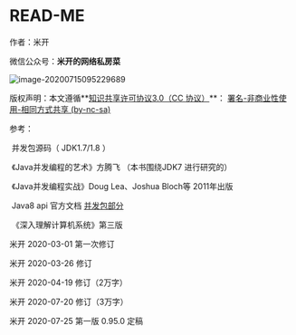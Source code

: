 # READ-ME

作者：米开

微信公众号：**米开的网络私房菜** 

<img src="https://gitee.com/Jackpotsss/pic_go/raw/master/img/QRcode.png" alt="image-20200715095229689"  />

版权声明：本文遵循**[知识共享许可协议3.0（CC 协议）](https://creativecommons.net.cn/licenses/meet-the-licenses/)**： [署名-非商业性使用-相同方式共享 (by-nc-sa)](https://creativecommons.org/licenses/by-nc-sa/3.0/cn/) 

参考：

​	  并发包源码（ JDK1.7/1.8 ）

​	《Java并发编程的艺术》方腾飞 （本书围绕JDK7 进行研究的）

​	《Java并发编程实战》Doug Lea、Joshua Bloch等	2011年出版

​	  Java8 api 官方文档 [并发包部分](https://docs.oracle.com/javase/8/docs/api/java/util/concurrent/package-summary.html)

​	《深入理解计算机系统》第三版



米开	2020-03-01	第一次修订

米开	2020-03-26	修订	

米开	2020-04-19	修订（2万字）

米开	2020-07-20	修订（3万字）

米开	2020-07-25	第一版 0.95.0 定稿



